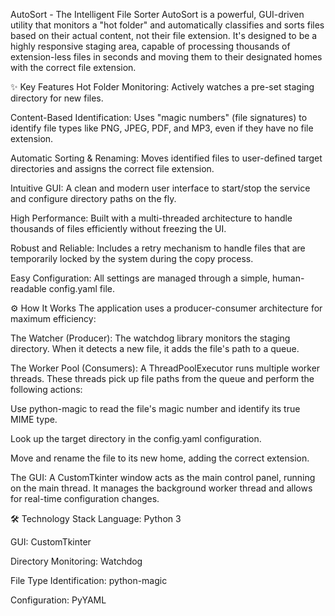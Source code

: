 AutoSort - The Intelligent File Sorter
AutoSort is a powerful, GUI-driven utility that monitors a "hot folder" and automatically classifies and sorts files based on their actual content, not their file extension. It's designed to be a highly responsive staging area, capable of processing thousands of extension-less files in seconds and moving them to their designated homes with the correct file extension.

✨ Key Features
Hot Folder Monitoring: Actively watches a pre-set staging directory for new files.

Content-Based Identification: Uses "magic numbers" (file signatures) to identify file types like PNG, JPEG, PDF, and MP3, even if they have no file extension.

Automatic Sorting & Renaming: Moves identified files to user-defined target directories and assigns the correct file extension.

Intuitive GUI: A clean and modern user interface to start/stop the service and configure directory paths on the fly.

High Performance: Built with a multi-threaded architecture to handle thousands of files efficiently without freezing the UI.

Robust and Reliable: Includes a retry mechanism to handle files that are temporarily locked by the system during the copy process.

Easy Configuration: All settings are managed through a simple, human-readable config.yaml file.

⚙️ How It Works
The application uses a producer-consumer architecture for maximum efficiency:

The Watcher (Producer): The watchdog library monitors the staging directory. When it detects a new file, it adds the file's path to a queue.

The Worker Pool (Consumers): A ThreadPoolExecutor runs multiple worker threads. These threads pick up file paths from the queue and perform the following actions:

Use python-magic to read the file's magic number and identify its true MIME type.

Look up the target directory in the config.yaml configuration.

Move and rename the file to its new home, adding the correct extension.

The GUI: A CustomTkinter window acts as the main control panel, running on the main thread. It manages the background worker thread and allows for real-time configuration changes.

🛠️ Technology Stack
Language: Python 3

GUI: CustomTkinter

Directory Monitoring: Watchdog

File Type Identification: python-magic

Configuration: PyYAML
